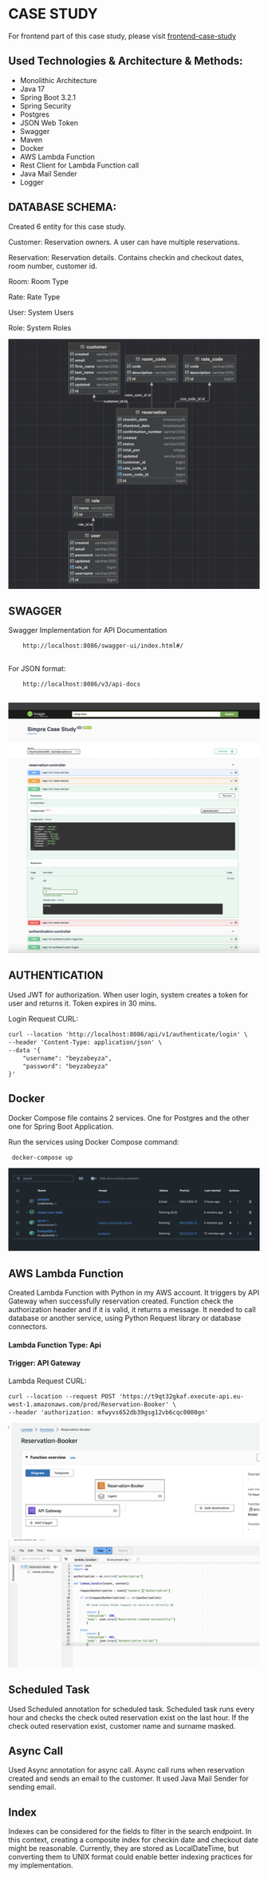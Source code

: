 # CASE STUDY

For frontend part of this case study, please visit [frontend-case-study](https://github.com/beyzayukseel/simpra-case-study-fe)

## Used Technologies & Architecture & Methods:

* Monolithic Architecture
* Java 17
* Spring Boot 3.2.1
* Spring Security
* Postgres
* JSON Web Token
* Swagger 
* Maven
* Docker
* AWS Lambda Function
* Rest Client for Lambda Function call
* Java Mail Sender
* Logger

## DATABASE SCHEMA:

Created 6 entity for this case study.

Customer: Reservation owners. A user can have multiple reservations.

Reservation: Reservation details. Contains checkin and checkout dates, room number, customer id.

Room: Room Type

Rate: Rate Type

User: System Users

Role: System Roles


![db-modelling](img/database-schema.png)


## SWAGGER

Swagger Implementation for API Documentation

``` 
    http://localhost:8086/swagger-ui/index.html#/
 
 ```

For JSON format:

```
    http://localhost:8086/v3/api-docs
    
```

![db-modelling](img/swagger.png)


## AUTHENTICATION

Used JWT for authorization. 
When user login, system creates a token for user and returns it.
Token expires in 30 mins.

Login Request CURL:

```
curl --location 'http://localhost:8086/api/v1/authenticate/login' \
--header 'Content-Type: application/json' \
--data '{
    "username": "beyzabeyza",
    "password": "beyzabeyza"
}'
```


## Docker

Docker Compose file contains 2 services. One for Postgres and the other one for Spring Boot Application.

Run the services using Docker Compose command:

     docker-compose up  

![db-modelling](img/docker-services.png)

## AWS Lambda Function

Created Lambda Function with Python in my AWS account. 
It triggers by API Gateway when successfully reservation created.
Function check the authorization header and if it is valid, it returns a message.
It needed to call database or another service, using Python Request library or database connectors.

#### Lambda Function Type: Api
#### Trigger: API Gateway

Lambda Request CURL:

```
curl --location --request POST 'https://t9qt32gkaf.execute-api.eu-west-1.amazonaws.com/prod/Reservation-Booker' \
--header 'authorization: mfwyvs652db39gsg12vb6cqc0000gn'

```

![db-modelling](img/aws-structure.png)
![db-modelling](img/lambda-function.png)

## Scheduled Task

Used Scheduled annotation for scheduled task. 
Scheduled task runs every hour and checks the check outed reservation exist on the last hour. 
If the check outed reservation exist, customer name and surname masked.

## Async Call

Used Async annotation for async call.
Async call runs when reservation created and sends an email to the customer.
It used Java Mail Sender for sending email.

## Index

Indexes can be considered for the fields to filter in the search endpoint. 
In this context, creating a composite index for checkin date and checkout date might be reasonable. 
Currently, they are stored as LocalDateTime, but converting them to UNIX format could enable better indexing practices 
for my implementation.





